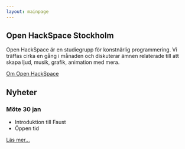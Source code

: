 ```yaml
---
layout: mainpage
---
```




## Open HackSpace Stockholm

Open HackSpace är en studiegrupp för konstnärlig programmering. Vi träffas cirka en gång i
månaden och diskuterar ämnen relaterade till att skapa ljud, musik, grafik, animation med
mera.

[Om Open HackSpace](about.html)


## Nyheter

### Möte 30 jan

* Introduktion till Faust
* Öppen tid

[Läs mer...](2013/01/22)

